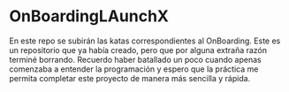 # OnBoardingLAunchX
En este repo se subirán las katas correspondientes al OnBoarding. Este es un repositorio que ya había creado, pero que por alguna extraña razón terminé borrando. Recuerdo haber batallado un poco cuando apenas comenzaba a entender la programación y espero que la práctica me permita completar este proyecto de manera más sencilla y rápida.
